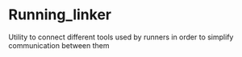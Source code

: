 # Running_linker
Utility to connect different tools used by runners in order to simplify communication between them

